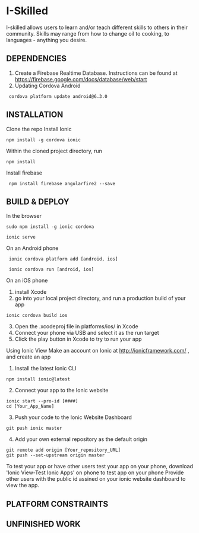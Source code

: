 # I-Skilled
I-skilled allows users to learn and/or teach different skills to others in their community. Skills may range from how to change oil to cooking, to languages - anything you desire.

## DEPENDENCIES
1. Create a Firebase Realtime Database. 
Instructions can be found at https://firebase.google.com/docs/database/web/start
2. Updating Cordova Android
```
 cordova platform update android@6.3.0
 ````
 
## INSTALLATION
Clone the repo
Install Ionic
```
npm install -g cordova ionic
```
Within the cloned project directory, run
```
npm install
```
Install firebase
```
 npm install firebase angularfire2 --save
 ```
## BUILD & DEPLOY
In the browser
```
sudo npm install -g ionic cordova
```
```
ionic serve 
```
On an Android phone
```
 ionic cordova platform add [android, ios]
```
```
 ionic cordova run [android, ios]
```

On an iOS phone
1. install Xcode 
2. go into your local project directory, and run a production build of your app
```
ionic cordova build ios
```
3. Open the .xcodeproj file in platforms/ios/ in Xcode
4. Connect your phone via USB and select it as the run target
5. Click the play button in Xcode to try to run your app

Using Ionic View
Make an account on Ionic at http://ionicframework.com/ , and create an app
1. Install the latest Ionic CLI
```
npm install ionic@latest
```
2. Connect your app to the Ionic website
```
ionic start --pro-id [####] 
cd [Your_App_Name]
```
3. Push your code to the Ionic Website Dashboard
```
git push ionic master
```
4. Add your own external repository as the default origin
```
git remote add origin [Your_repository_URL]
git push --set-upstream origin master
```
To test your app or have other users test your app on your phone, download 'Ionic View-Test Ionic Apps' on phone to test app on your phone
Provide other users with the public id assined on your ionic website dashboard to view the app. 


## PLATFORM CONSTRAINTS

## UNFINISHED WORK

